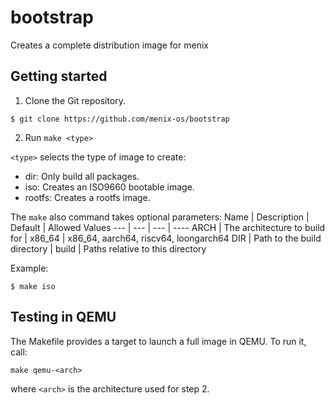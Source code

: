 # bootstrap
Creates a complete distribution image for menix

## Getting started
1. Clone the Git repository.
```
$ git clone https://github.com/menix-os/bootstrap
```

2. Run `make <type>`

`<type>` selects the type of image to create:
- dir:		Only build all packages.
- iso:		Creates an ISO9660 bootable image.
- rootfs:	Creates a rootfs image.

The `make` also command takes optional parameters:
Name | Description | Default | Allowed Values
--- | --- | --- | ----
ARCH | The architecture to build for | x86_64 | x86_64, aarch64, riscv64, loongarch64
DIR | Path to the build directory | build | Paths relative to this directory

Example:
```
$ make iso
```

## Testing in QEMU
The Makefile provides a target to launch a full image in QEMU.
To run it, call:
```
make qemu-<arch>
```
where `<arch>` is the architecture used for step 2.
